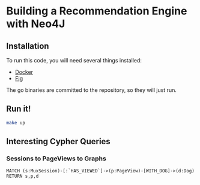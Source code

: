 Building a Recommendation Engine with Neo4J
===========================================

## Installation
To run this code, you will need several things installed:
- [Docker](https://www.docker.com/)
- [Fig](http://www.fig.sh/)

The go binaries are committed to the repository, so they will just run.

## Run it!
```bash
make up
```


## Interesting Cypher Queries

### Sessions to PageViews to Graphs

```cypher
MATCH (s:MuxSession)-[:`HAS_VIEWED`]->(p:PageView)-[WITH_DOG]->(d:Dog) RETURN s,p,d
```